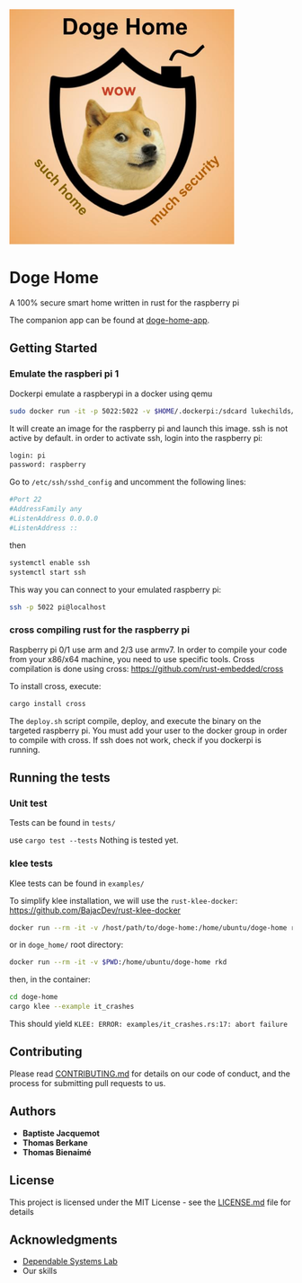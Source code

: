 <img src="./logo.jpg" width="400">

# Doge Home

A 100% secure smart home written in rust for the raspberry pi

The companion app can be found at [doge-home-app](https://github.com/tberkane/doge-home-app).

## Getting Started

### Emulate the raspberi pi 1

Dockerpi emulate a raspberypi in a docker using qemu

```bash
sudo docker run -it -p 5022:5022 -v $HOME/.dockerpi:/sdcard lukechilds/dockerpi
```

It will create an image for the raspberry pi and launch this image.
ssh is not active by default. in order to activate ssh, login into the raspberry pi:

```bash
login: pi
password: raspberry
```

Go to `/etc/ssh/sshd_config` and uncomment the following lines:

```bash
#Port 22
#AddressFamily any
#ListenAddress 0.0.0.0
#ListenAddress ::
```

then

```bash
systemctl enable ssh
systemctl start ssh
```

This way you can connect to your emulated raspberry pi:

```bash
ssh -p 5022 pi@localhost
```

### cross compiling rust for the raspberry pi

Raspberry pi 0/1 use arm and 2/3 use armv7. In order to compile your code from your x86/x64 machine, you need to use specific tools.
Cross compilation is done using cross:
<https://github.com/rust-embedded/cross>

To install cross, execute:
```bash 
cargo install cross
```

The `deploy.sh` script compile, deploy, and execute the binary on the targeted raspberry pi. You must add your user to the docker group in order to compile with cross. If ssh does not work, check if you dockerpi is running.

## Running the tests

### Unit test

Tests can be found in `tests/`

use
`cargo test --tests` 
Nothing is tested yet.

### klee tests

Klee tests can be found in `examples/`

To simplify klee installation, we will use the `rust-klee-docker`: <https://github.com/BajacDev/rust-klee-docker>

```bash
docker run --rm -it -v /host/path/to/doge-home:/home/ubuntu/doge-home rkd
```

or in `doge_home/` root directory:

```bash
docker run --rm -it -v $PWD:/home/ubuntu/doge-home rkd
```

then, in the container:

```bash
cd doge-home
cargo klee --example it_crashes
```

This should yield `KLEE: ERROR: examples/it_crashes.rs:17: abort failure`

## Contributing

Please read [CONTRIBUTING.md](CONTRIBUTING.md) for details on our code of conduct, and the process for submitting pull requests to us.

## Authors

* **Baptiste Jacquemot**
* **Thomas Berkane**
* **Thomas Bienaimé**

## License

This project is licensed under the MIT License - see the [LICENSE.md](LICENSE.md) file for details

## Acknowledgments

* [Dependable Systems Lab](https://dslab.epfl.ch/)
* Our skills
